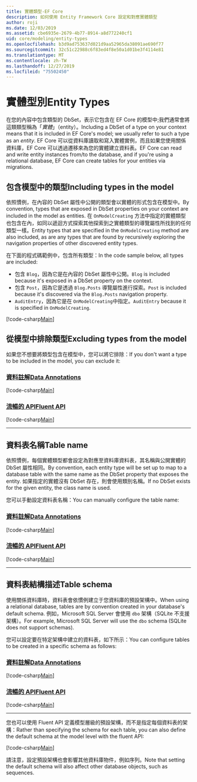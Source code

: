 ```yaml
---
title: 實體類型-EF Core
description: 如何使用 Entity Framework Core 設定和對應實體類型
author: roji
ms.date: 12/03/2019
ms.assetid: cbe6935e-2679-4b77-8914-a8d772240cf1
uid: core/modeling/entity-types
ms.openlocfilehash: b3d9ad753637d021d9aa52965da38091ae690f77
ms.sourcegitcommit: 32c51c22988c6f83ed4f8e50a1d01be3f4114e81
ms.translationtype: MT
ms.contentlocale: zh-TW
ms.lasthandoff: 12/27/2019
ms.locfileid: "75502450"
---
```

# <a name="entity-types"></a><span data-ttu-id="aab4b-103">實體型別</span><span class="sxs-lookup"><span data-stu-id="aab4b-103">Entity Types</span></span>

<span data-ttu-id="aab4b-104">在您的內容中包含類型的 DbSet，表示它包含在 EF Core 的模型中;我們通常會將這類類型稱為「*實體*」（entity）。</span><span class="sxs-lookup"><span data-stu-id="aab4b-104">Including a DbSet of a type on your context means that it is included in EF Core's model; we usually refer to such a type as an *entity*.</span></span> <span data-ttu-id="aab4b-105">EF Core 可以從資料庫讀取和寫入實體實例，而且如果您使用關係資料庫，EF Core 可以透過遷移來為您的實體建立資料表。</span><span class="sxs-lookup"><span data-stu-id="aab4b-105">EF Core can read and write entity instances from/to the database, and if you're using a relational database, EF Core can create tables for your entities via migrations.</span></span>

## <a name="including-types-in-the-model"></a><span data-ttu-id="aab4b-106">包含模型中的類型</span><span class="sxs-lookup"><span data-stu-id="aab4b-106">Including types in the model</span></span>

<span data-ttu-id="aab4b-107">依照慣例，在內容的 DbSet 屬性中公開的類型會以實體的形式包含在模型中。</span><span class="sxs-lookup"><span data-stu-id="aab4b-107">By convention, types that are exposed in DbSet properties on your context are included in the model as entities.</span></span> <span data-ttu-id="aab4b-108">在 `OnModelCreating` 方法中指定的實體類型也包含在內，如同以遞迴方式探索其他探索到之實體類型的導覽屬性所找到的任何類型一樣。</span><span class="sxs-lookup"><span data-stu-id="aab4b-108">Entity types that are specified in the `OnModelCreating` method are also included, as are any types that are found by recursively exploring the navigation properties of other discovered entity types.</span></span>

<span data-ttu-id="aab4b-109">在下面的程式碼範例中，包含所有類型：</span><span class="sxs-lookup"><span data-stu-id="aab4b-109">In the code sample below, all types are included:</span></span>

* <span data-ttu-id="aab4b-110">包含 `Blog`，因為它是在內容的 DbSet 屬性中公開。</span><span class="sxs-lookup"><span data-stu-id="aab4b-110">`Blog` is included because it's exposed in a DbSet property on the context.</span></span>
* <span data-ttu-id="aab4b-111">包含 `Post`，因為它是透過 `Blog.Posts` 導覽屬性進行探索。</span><span class="sxs-lookup"><span data-stu-id="aab4b-111">`Post` is included because it's discovered via the `Blog.Posts` navigation property.</span></span>
* <span data-ttu-id="aab4b-112">`AuditEntry`，因為它是在 `OnModelCreating`中指定。</span><span class="sxs-lookup"><span data-stu-id="aab4b-112">`AuditEntry` because it is specified in `OnModelCreating`.</span></span>

[!code-csharp[Main](../../../samples/core/Modeling/Conventions/EntityTypes.cs?name=EntityTypes&highlight=3,7,16)]

## <a name="excluding-types-from-the-model"></a><span data-ttu-id="aab4b-113">從模型中排除類型</span><span class="sxs-lookup"><span data-stu-id="aab4b-113">Excluding types from the model</span></span>

<span data-ttu-id="aab4b-114">如果您不想要將類型包含在模型中，您可以將它排除：</span><span class="sxs-lookup"><span data-stu-id="aab4b-114">If you don't want a type to be included in the model, you can exclude it:</span></span>

### <a name="data-annotationstabdata-annotations"></a>[<span data-ttu-id="aab4b-115">資料註解</span><span class="sxs-lookup"><span data-stu-id="aab4b-115">Data Annotations</span></span>](#tab/data-annotations)

[!code-csharp[Main](../../../samples/core/Modeling/DataAnnotations/IgnoreType.cs?name=IgnoreType&highlight=1)]

### <a name="fluent-apitabfluent-api"></a>[<span data-ttu-id="aab4b-116">流暢的 API</span><span class="sxs-lookup"><span data-stu-id="aab4b-116">Fluent API</span></span>](#tab/fluent-api)

[!code-csharp[Main](../../../samples/core/Modeling/FluentAPI/IgnoreType.cs?name=IgnoreType&highlight=3)]

***

## <a name="table-name"></a><span data-ttu-id="aab4b-117">資料表名稱</span><span class="sxs-lookup"><span data-stu-id="aab4b-117">Table name</span></span>

<span data-ttu-id="aab4b-118">依照慣例，每個實體類型都會設定為對應至資料庫資料表，其名稱與公開實體的 DbSet 屬性相同。</span><span class="sxs-lookup"><span data-stu-id="aab4b-118">By convention, each entity type will be set up to map to a database table with the same name as the DbSet property that exposes the entity.</span></span> <span data-ttu-id="aab4b-119">如果指定的實體沒有 DbSet 存在，則會使用類別名稱。</span><span class="sxs-lookup"><span data-stu-id="aab4b-119">If no DbSet exists for the given entity, the class name is used.</span></span>

<span data-ttu-id="aab4b-120">您可以手動設定資料表名稱：</span><span class="sxs-lookup"><span data-stu-id="aab4b-120">You can manually configure the table name:</span></span>

### <a name="data-annotationstabdata-annotations"></a>[<span data-ttu-id="aab4b-121">資料註解</span><span class="sxs-lookup"><span data-stu-id="aab4b-121">Data Annotations</span></span>](#tab/data-annotations)

[!code-csharp[Main](../../../samples/core/Modeling/DataAnnotations/TableName.cs?Name=TableName&highlight=1)]

### <a name="fluent-apitabfluent-api"></a>[<span data-ttu-id="aab4b-122">流暢的 API</span><span class="sxs-lookup"><span data-stu-id="aab4b-122">Fluent API</span></span>](#tab/fluent-api)

[!code-csharp[Main](../../../samples/core/Modeling/FluentAPI/TableName.cs?Name=TableName&highlight=3-4)]

***

## <a name="table-schema"></a><span data-ttu-id="aab4b-123">資料表結構描述</span><span class="sxs-lookup"><span data-stu-id="aab4b-123">Table schema</span></span>

<span data-ttu-id="aab4b-124">使用關係資料庫時，資料表會依慣例建立于您資料庫的預設架構中。</span><span class="sxs-lookup"><span data-stu-id="aab4b-124">When using a relational database, tables are by convention created in your database's default schema.</span></span> <span data-ttu-id="aab4b-125">例如，Microsoft SQL Server 會使用 `dbo` 架構（SQLite 不支援架構）。</span><span class="sxs-lookup"><span data-stu-id="aab4b-125">For example, Microsoft SQL Server will use the `dbo` schema (SQLite does not support schemas).</span></span>

<span data-ttu-id="aab4b-126">您可以設定要在特定架構中建立的資料表，如下所示：</span><span class="sxs-lookup"><span data-stu-id="aab4b-126">You can configure tables to be created in a specific schema as follows:</span></span>

### <a name="data-annotationstabdata-annotations"></a>[<span data-ttu-id="aab4b-127">資料註解</span><span class="sxs-lookup"><span data-stu-id="aab4b-127">Data Annotations</span></span>](#tab/data-annotations)

[!code-csharp[Main](../../../samples/core/Modeling/DataAnnotations/TableNameAndSchema.cs?name=TableNameAndSchema&highlight=1)]

### <a name="fluent-apitabfluent-api"></a>[<span data-ttu-id="aab4b-128">流暢的 API</span><span class="sxs-lookup"><span data-stu-id="aab4b-128">Fluent API</span></span>](#tab/fluent-api)

[!code-csharp[Main](../../../samples/core/Modeling/FluentAPI/TableNameAndSchema.cs?name=TableNameAndSchema&highlight=3-4)]

***

<span data-ttu-id="aab4b-129">您也可以使用 Fluent API 定義模型層級的預設架構，而不是指定每個資料表的架構：</span><span class="sxs-lookup"><span data-stu-id="aab4b-129">Rather than specifying the schema for each table, you can also define the default schema at the model level with the fluent API:</span></span>

[!code-csharp[Main](../../../samples/core/Modeling/FluentAPI/DefaultSchema.cs?name=DefaultSchema&highlight=3)]

<span data-ttu-id="aab4b-130">請注意，設定預設架構也會影響其他資料庫物件，例如序列。</span><span class="sxs-lookup"><span data-stu-id="aab4b-130">Note that setting the default schema will also affect other database objects, such as sequences.</span></span>
